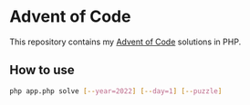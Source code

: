 # Advent of Code

This repository contains my [Advent of Code](https://adventofcode.com/) solutions in PHP.

## How to use

```bash
php app.php solve [--year=2022] [--day=1] [--puzzle]
```
